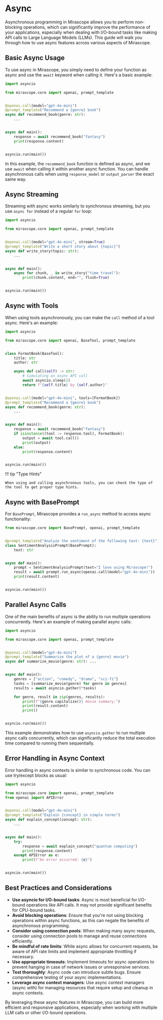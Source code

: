 # Async

Asynchronous programming in Mirascope allows you to perform non-blocking operations, which can significantly improve the performance of your applications, especially when dealing with I/O-bound tasks like making API calls to Large Language Models (LLMs). This guide will walk you through how to use async features across various aspects of Mirascope.

## Basic Async Usage

To use async in Mirascope, you simply need to define your function as async and use the `await` keyword when calling it. Here's a basic example:

```python
import asyncio

from mirascope.core import openai, prompt_template


@openai.call(model="gpt-4o-mini")
@prompt_template("Recommend a {genre} book")
async def recommend_book(genre: str):
    ...


async def main():
    response = await recommend_book("fantasy")
    print(response.content)


asyncio.run(main())
```

In this example, the `recommend_book` function is defined as async, and we use `await` when calling it within another async function. You can handle asynchronous calls when using `response_model` or `output_parser` the exact same way.

## Async Streaming

Streaming with async works similarly to synchronous streaming, but you use `async for` instead of a regular `for` loop:

```python
import asyncio

from mirascope.core import openai, prompt_template


@openai.call(model="gpt-4o-mini", stream=True)
@prompt_template("Write a short story about {topic}")
async def write_story(topic: str):
    ...


async def main():
    async for chunk, _ in write_story("time travel"):
        print(chunk.content, end="", flush=True)


asyncio.run(main())
```

## Async with Tools

When using tools asynchronously, you can make the `call` method of a tool async. Here's an example:

```python
import asyncio

from mirascope.core import openai, BaseTool, prompt_template


class FormatBook(BaseTool):
    title: str
    author: str

    async def call(self) -> str:
        # Simulating an async API call
        await asyncio.sleep(1)
        return f"{self.title} by {self.author}"


@openai.call(model="gpt-4o-mini", tools=[FormatBook])
@prompt_template("Recommend a {genre} book")
async def recommend_book(genre: str):
    ...


async def main():
    response = await recommend_book("fantasy")
    if isinstance((tool := response.tool), FormatBook):
        output = await tool.call()
        print(output)
    else:
        print(response.content)


asyncio.run(main())
```

!!! tip "Type Hints"

    When using and calling asynchronous tools, you can check the type of the tool to get proper type hints.

## Async with BasePrompt

For `BasePrompt`, Mirascope provides a `run_async` method to access async functionality:

```python
from mirascope.core import BasePrompt, openai, prompt_template


@prompt_template("Analyze the sentiment of the following text: {text}")
class SentimentAnalysisPrompt(BasePrompt):
    text: str


async def main():
    prompt = SentimentAnalysisPrompt(text="I love using Mirascope!")
    result = await prompt.run_async(openai.call(model="gpt-4o-mini"))
    print(result.content)


asyncio.run(main())
```

## Parallel Async Calls

One of the main benefits of async is the ability to run multiple operations concurrently. Here's an example of making parallel async calls:

```python
import asyncio

from mirascope.core import openai, prompt_template


@openai.call(model="gpt-4o-mini")
@prompt_template("Summarize the plot of a {genre} movie")
async def summarize_movie(genre: str): ...


async def main():
    genres = ["action", "comedy", "drama", "sci-fi"]
    tasks = [summarize_movie(genre) for genre in genres]
    results = await asyncio.gather(*tasks)

    for genre, result in zip(genres, results):
        print(f"{genre.capitalize()} movie summary:")
        print(result.content)
        print()


asyncio.run(main())
```

This example demonstrates how to use `asyncio.gather` to run multiple async calls concurrently, which can significantly reduce the total execution time compared to running them sequentially.

## Error Handling in Async Context

Error handling in async contexts is similar to synchronous code. You can use try/except blocks as usual:

```python
import asyncio

from mirascope.core import openai, prompt_template
from openai import APIError


@openai.call(model="gpt-4o-mini")
@prompt_template("Explain {concept} in simple terms")
async def explain_concept(concept: str):
    ...


async def main():
    try:
        response = await explain_concept("quantum computing")
        print(response.content)
    except APIError as e:
        print(f"An error occurred: {e}")


asyncio.run(main())
```

## Best Practices and Considerations

- **Use asyncio for I/O-bound tasks**: Async is most beneficial for I/O-bound operations like API calls. It may not provide significant benefits for CPU-bound tasks.
- **Avoid blocking operations**: Ensure that you're not using blocking operations within async functions, as this can negate the benefits of asynchronous programming.
- **Consider using connection pools**: When making many async requests, consider using connection pools to manage and reuse connections efficiently.
- **Be mindful of rate limits**: While async allows for concurrent requests, be aware of API rate limits and implement appropriate throttling if necessary.
- **Use appropriate timeouts**: Implement timeouts for async operations to prevent hanging in case of network issues or unresponsive services.
- **Test thoroughly**: Async code can introduce subtle bugs. Ensure comprehensive testing of your async implementations.
- **Leverage async context managers**: Use async context managers (async with) for managing resources that require setup and cleanup in async contexts.

By leveraging these async features in Mirascope, you can build more efficient and responsive applications, especially when working with multiple LLM calls or other I/O-bound operations.
